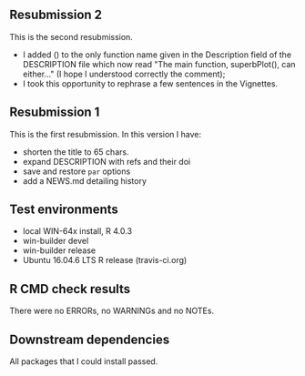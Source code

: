 ## Resubmission 2
This is the second resubmission. 
* I added () to the only function
name given in the Description field of the DESCRIPTION file which
now read "The main function, superbPlot(), can either..."
(I hope I understood correctly the comment);
* I took this opportunity to rephrase a few sentences in the Vignettes.

## Resubmission 1
This is the first resubmission. In this version I have:
* shorten the title to 65 chars.
* expand DESCRIPTION with refs and their doi
* save and restore ``par`` options
* add a NEWS.md detailing history

## Test environments
* local WIN-64x install, R 4.0.3
* win-builder devel 
* win-builder release
* Ubuntu 16.04.6 LTS R release (travis-ci.org)

## R CMD check results
There were no ERRORs, no WARNINGs and no NOTEs. 

## Downstream dependencies
All packages that I could install passed.
